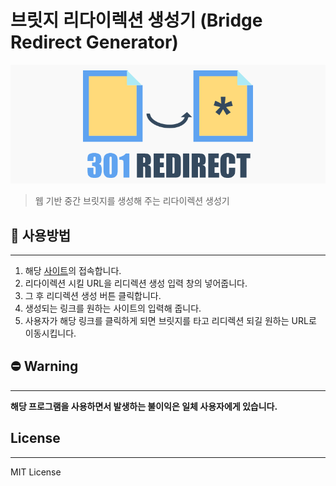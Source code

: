 # 브릿지 리다이렉션 생성기 (Bridge Redirect Generator)



![BRG](./BRG.png)

> 웹 기반 중간 브릿지를 생성해 주는 리다이렉션 생성기

## 🔗 사용방법

---

1. 해당 [사이트](https://coupang-partners-link-lnraqzkno.vercel.app)의 접속합니다.
2. 리다이렉션 시킬 URL을 리디렉션 생성 입력 창의 넣어줍니다.
3. 그 후 리디렉션 생성 버튼 클릭합니다.
4. 생성되는 링크를 원하는 사이트의 입력해 줍니다.
5. 사용자가 해당 링크를 클릭하게 되면 브릿지를 타고 리디렉션 되길 원하는 URL로 이동시킵니다.

## ⛔ Warning

---

**해당 프로그램을 사용하면서 발생하는 불이익은 일체 사용자에게 있습니다.**

## License

---

MIT License
